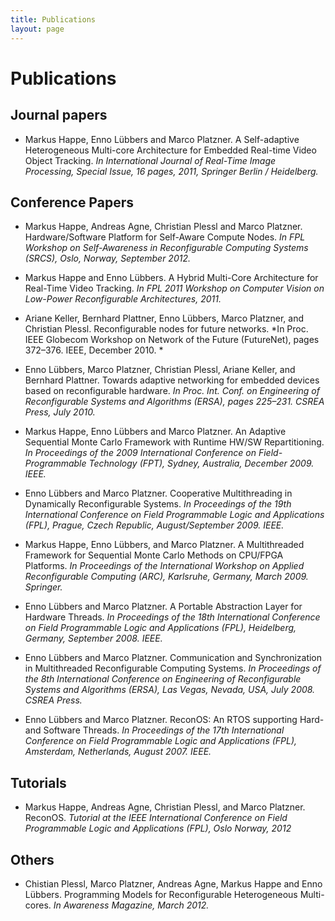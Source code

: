 ```yaml
---
title: Publications
layout: page
---
```

# Publications

## Journal papers

* Markus Happe, Enno Lübbers and Marco Platzner. A Self-adaptive Heterogeneous Multi-core Architecture for Embedded Real-time Video Object Tracking.
  *In International Journal of Real-Time Image Processing, Special Issue, 16 pages, 2011, Springer Berlin / Heidelberg.*

## Conference Papers

* Markus Happe, Andreas Agne, Christian Plessl and Marco Platzner. Hardware/Software Platform for Self-Aware Compute Nodes.
  *In FPL Workshop on Self-Awareness in Reconfigurable Computing Systems (SRCS), Oslo, Norway, September 2012.*

* Markus Happe and Enno Lübbers. A Hybrid Multi-Core Architecture for Real-Time Video Tracking.
  *In FPL 2011 Workshop on Computer Vision on Low-Power Reconfigurable Architectures, 2011.*

* Ariane Keller, Bernhard Plattner, Enno Lübbers, Marco Platzner, and Christian Plessl. Reconfigurable nodes for future networks.
  *In Proc. IEEE Globecom Workshop on Network of the Future (FutureNet), pages 372–376. IEEE, December 2010. *

* Enno Lübbers, Marco Platzner, Christian Plessl, Ariane Keller, and Bernhard Plattner. Towards adaptive networking for embedded devices based on reconfigurable hardware.
  *In Proc. Int. Conf. on Engineering of Reconfigurable Systems and Algorithms (ERSA), pages 225–231. CSREA Press, July 2010.*

* Markus Happe, Enno Lübbers and Marco Platzner. An Adaptive Sequential Monte Carlo Framework with Runtime HW/SW Repartitioning.
  *In Proceedings of the 2009 International Conference on Field-Programmable Technology (FPT), Sydney, Australia, December 2009. IEEE.*

* Enno Lübbers and Marco Platzner. Cooperative Multithreading in Dynamically Reconfigurable Systems.
  *In Proceedings of the 19th International Conference on Field Programmable Logic and Applications (FPL), Prague, Czech Republic, August/September 2009. IEEE.*

* Markus Happe, Enno Lübbers, and Marco Platzner. A Multithreaded Framework for Sequential Monte Carlo Methods on CPU/FPGA Platforms.
  *In Proceedings of the International Workshop on Applied Reconfigurable Computing (ARC), Karlsruhe, Germany, March 2009. Springer.*

* Enno Lübbers and Marco Platzner. A Portable Abstraction Layer for Hardware Threads.
  *In Proceedings of the 18th International Conference on Field Programmable Logic and Applications (FPL), Heidelberg, Germany, September 2008. IEEE.*

* Enno Lübbers and Marco Platzner. Communication and Synchronization in Multithreaded Reconfigurable Computing Systems.
  *In Proceedings of the 8th International Conference on Engineering of Reconfigurable Systems and Algorithms (ERSA), Las Vegas, Nevada, USA, July 2008. CSREA Press.*

* Enno Lübbers and Marco Platzner. ReconOS: An RTOS supporting Hard- and Software Threads.
  *In Proceedings of the 17th International Conference on Field Programmable Logic and Applications (FPL), Amsterdam, Netherlands, August 2007. IEEE.*

## Tutorials

* Markus Happe, Andreas Agne, Christian Plessl, and Marco Platzner. ReconOS.
  *Tutorial at the IEEE International Conference on Field Programmable Logic and Applications (FPL), Oslo Norway, 2012*

## Others

* Chistian Plessl, Marco Platzner, Andreas Agne, Markus Happe and Enno Lübbers. Programming Models for Reconfigurable Heterogeneous Multi-cores.
  *In Awareness Magazine, March 2012.*